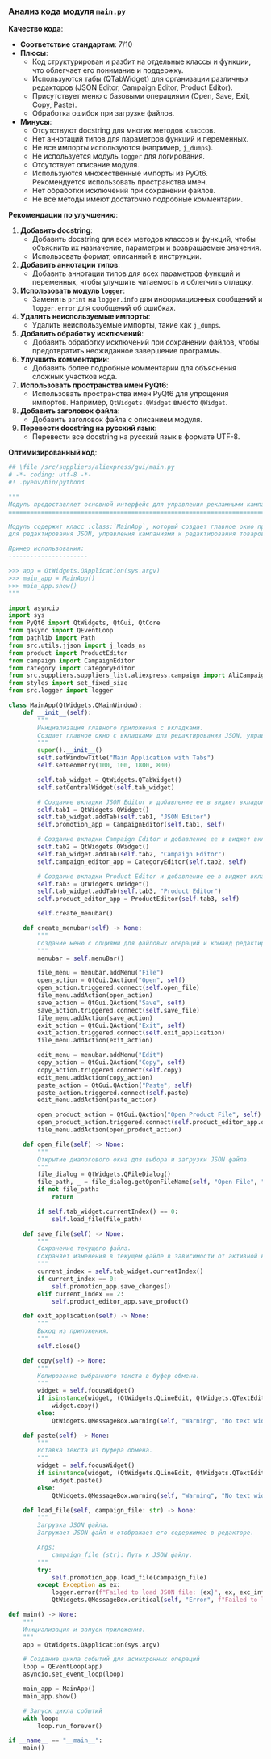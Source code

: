 ### **Анализ кода модуля `main.py`**

**Качество кода**:
- **Соответствие стандартам**: 7/10
- **Плюсы**:
  - Код структурирован и разбит на отдельные классы и функции, что облегчает его понимание и поддержку.
  - Используются табы (QTabWidget) для организации различных редакторов (JSON Editor, Campaign Editor, Product Editor).
  - Присутствует меню с базовыми операциями (Open, Save, Exit, Copy, Paste).
  - Обработка ошибок при загрузке файлов.
- **Минусы**:
  - Отсутствуют docstring для многих методов классов.
  - Нет аннотаций типов для параметров функций и переменных.
  - Не все импорты используются (например, `j_dumps`).
  - Не используется модуль `logger` для логирования.
  - Отсутствует описание модуля.
  - Используются множественные импорты из PyQt6. Рекомендуется использовать пространства имен.
  - Нет обработки исключений при сохранении файлов.
  - Не все методы имеют достаточно подробные комментарии.

**Рекомендации по улучшению**:

1. **Добавить docstring**:
   - Добавить docstring для всех методов классов и функций, чтобы объяснить их назначение, параметры и возвращаемые значения.
   - Использовать формат, описанный в инструкции.
2. **Добавить аннотации типов**:
   - Добавить аннотации типов для всех параметров функций и переменных, чтобы улучшить читаемость и облегчить отладку.
3. **Использовать модуль `logger`**:
   - Заменить `print` на `logger.info` для информационных сообщений и `logger.error` для сообщений об ошибках.
4. **Удалить неиспользуемые импорты**:
   - Удалить неиспользуемые импорты, такие как `j_dumps`.
5. **Добавить обработку исключений**:
   - Добавить обработку исключений при сохранении файлов, чтобы предотвратить неожиданное завершение программы.
6. **Улучшить комментарии**:
   - Добавить более подробные комментарии для объяснения сложных участков кода.
7. **Использовать пространства имен PyQt6**:
   - Использовать пространства имен PyQt6 для упрощения импортов. Например, `QtWidgets.QWidget` вместо `QWidget`.
8. **Добавить заголовок файла**:
   - Добавить заголовок файла с описанием модуля.
9. **Перевести docstring на русский язык**:
    - Перевести все docstring на русский язык в формате UTF-8.

**Оптимизированный код**:

```python
## \file /src/suppliers/aliexpress/gui/main.py
# -*- coding: utf-8 -*-
#! .pyenv/bin/python3

"""
Модуль предоставляет основной интерфейс для управления рекламными кампаниями.
==========================================================================

Модуль содержит класс :class:`MainApp`, который создает главное окно приложения с вкладками
для редактирования JSON, управления кампаниями и редактирования товаров.

Пример использования:
----------------------

>>> app = QtWidgets.QApplication(sys.argv)
>>> main_app = MainApp()
>>> main_app.show()
"""

import asyncio
import sys
from PyQt6 import QtWidgets, QtGui, QtCore
from qasync import QEventLoop
from pathlib import Path
from src.utils.jjson import j_loads_ns
from product import ProductEditor
from campaign import CampaignEditor
from category import CategoryEditor
from src.suppliers.suppliers_list.aliexpress.campaign import AliCampaignEditor
from styles import set_fixed_size
from src.logger import logger

class MainApp(QtWidgets.QMainWindow):
    def __init__(self):
        """
        Инициализация главного приложения с вкладками.
        Создает главное окно с вкладками для редактирования JSON, управления кампаниями и редактирования товаров.
        """
        super().__init__()
        self.setWindowTitle("Main Application with Tabs")
        self.setGeometry(100, 100, 1800, 800)

        self.tab_widget = QtWidgets.QTabWidget()
        self.setCentralWidget(self.tab_widget)

        # Создание вкладки JSON Editor и добавление ее в виджет вкладок
        self.tab1 = QtWidgets.QWidget()
        self.tab_widget.addTab(self.tab1, "JSON Editor")
        self.promotion_app = CampaignEditor(self.tab1, self)

        # Создание вкладки Campaign Editor и добавление ее в виджет вкладок
        self.tab2 = QtWidgets.QWidget()
        self.tab_widget.addTab(self.tab2, "Campaign Editor")
        self.campaign_editor_app = CategoryEditor(self.tab2, self)

        # Создание вкладки Product Editor и добавление ее в виджет вкладок
        self.tab3 = QtWidgets.QWidget()
        self.tab_widget.addTab(self.tab3, "Product Editor")
        self.product_editor_app = ProductEditor(self.tab3, self)

        self.create_menubar()

    def create_menubar(self) -> None:
        """
        Создание меню с опциями для файловых операций и команд редактирования.
        """
        menubar = self.menuBar()

        file_menu = menubar.addMenu("File")
        open_action = QtGui.QAction("Open", self)
        open_action.triggered.connect(self.open_file)
        file_menu.addAction(open_action)
        save_action = QtGui.QAction("Save", self)
        save_action.triggered.connect(self.save_file)
        file_menu.addAction(save_action)
        exit_action = QtGui.QAction("Exit", self)
        exit_action.triggered.connect(self.exit_application)
        file_menu.addAction(exit_action)

        edit_menu = menubar.addMenu("Edit")
        copy_action = QtGui.QAction("Copy", self)
        copy_action.triggered.connect(self.copy)
        edit_menu.addAction(copy_action)
        paste_action = QtGui.QAction("Paste", self)
        paste_action.triggered.connect(self.paste)
        edit_menu.addAction(paste_action)

        open_product_action = QtGui.QAction("Open Product File", self)
        open_product_action.triggered.connect(self.product_editor_app.open_file)
        file_menu.addAction(open_product_action)

    def open_file(self) -> None:
        """
        Открытие диалогового окна для выбора и загрузки JSON файла.
        """
        file_dialog = QtWidgets.QFileDialog()
        file_path, _ = file_dialog.getOpenFileName(self, "Open File", "", "JSON files (*.json)")
        if not file_path:
            return

        if self.tab_widget.currentIndex() == 0:
            self.load_file(file_path)

    def save_file(self) -> None:
        """
        Сохранение текущего файла.
        Сохраняет изменения в текущем файле в зависимости от активной вкладки.
        """
        current_index = self.tab_widget.currentIndex()
        if current_index == 0:
            self.promotion_app.save_changes()
        elif current_index == 2:
            self.product_editor_app.save_product()

    def exit_application(self) -> None:
        """
        Выход из приложения.
        """
        self.close()

    def copy(self) -> None:
        """
        Копирование выбранного текста в буфер обмена.
        """
        widget = self.focusWidget()
        if isinstance(widget, (QtWidgets.QLineEdit, QtWidgets.QTextEdit, QtWidgets.QPlainTextEdit)):
            widget.copy()
        else:
            QtWidgets.QMessageBox.warning(self, "Warning", "No text widget in focus to copy.")

    def paste(self) -> None:
        """
        Вставка текста из буфера обмена.
        """
        widget = self.focusWidget()
        if isinstance(widget, (QtWidgets.QLineEdit, QtWidgets.QTextEdit, QtWidgets.QPlainTextEdit)):
            widget.paste()
        else:
            QtWidgets.QMessageBox.warning(self, "Warning", "No text widget in focus to paste.")

    def load_file(self, campaign_file: str) -> None:
        """
        Загрузка JSON файла.
        Загружает JSON файл и отображает его содержимое в редакторе.

        Args:
            campaign_file (str): Путь к JSON файлу.
        """
        try:
            self.promotion_app.load_file(campaign_file)
        except Exception as ex:
            logger.error(f"Failed to load JSON file: {ex}", ex, exc_info=True)
            QtWidgets.QMessageBox.critical(self, "Error", f"Failed to load JSON file: {ex}")

def main() -> None:
    """
    Инициализация и запуск приложения.
    """
    app = QtWidgets.QApplication(sys.argv)

    # Создание цикла событий для асинхронных операций
    loop = QEventLoop(app)
    asyncio.set_event_loop(loop)

    main_app = MainApp()
    main_app.show()

    # Запуск цикла событий
    with loop:
        loop.run_forever()

if __name__ == "__main__":
    main()
